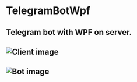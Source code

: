 # TelegramBotWpf
## Telegram bot with WPF on server. 
## ![Client image](https://s8.gifyu.com/images/ClientBot1d13bbab4686a68b.gif)
## ![Bot image](https://s8.gifyu.com/images/TelegramPhoneBot.md.gif)
